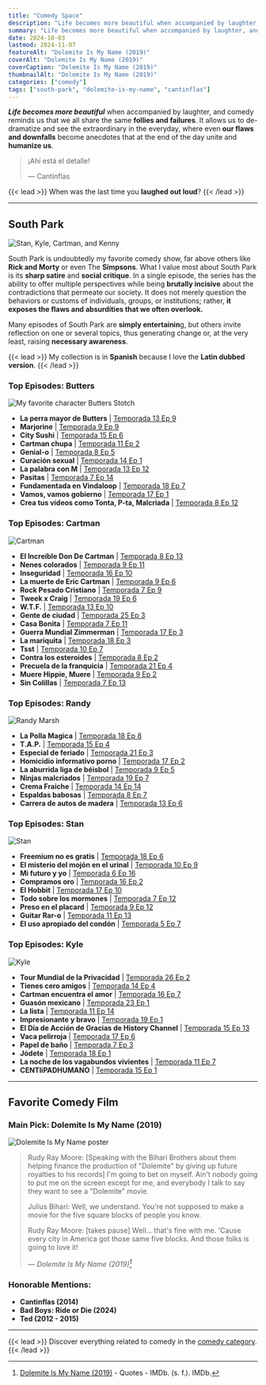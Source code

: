 ```yaml
---
title: "Comedy Space"
description: "Life becomes more beautiful when accompanied by laughter, and comedy reminds us that we all share the same follies and failures. It allows us to de-dramatize and see the extraordinary in the everyday, where even our flaws and downfalls become anecdotes that at the end of the day unite and humanize us."
summary: "Life becomes more beautiful when accompanied by laughter, and comedy reminds us that we all share the same follies and failures. It allows us to de-dramatize and see the extraordinary in the everyday, where even our flaws and downfalls become anecdotes that at the end of the day unite and humanize us."
date: 2024-10-03
lastmod: 2024-11-07
featureAlt: "Dolemite Is My Name (2019)"
coverAlt: "Dolemite Is My Name (2019)"
coverCaption: "Dolemite Is My Name (2019)"
thumbnailAlt: "Dolemite Is My Name (2019)"
categories: ["comedy"]
tags: ["south-park", "dolemite-is-my-name", "cantinflas"]
---
```

***Life becomes more beautiful*** when accompanied by laughter, and comedy reminds us that we all share the same **follies and failures**. It allows us to de-dramatize and see the extraordinary in the everyday, where even **our flaws and downfalls** become anecdotes that at the end of the day unite and **humanize us**.

> ¡Ahí está el detalle!
>
> — Cantinflas

{{< lead >}}
When was the last time you **laughed out loud**?
{{< /lead >}}

---

## South Park

![Stan, Kyle, Cartman, and Kenny](img/south-park.jpg "Stan, Kyle, Cartman, and Kenny")

South Park is undoubtedly my favorite comedy show, far above others like **Rick and Morty** or even The **Simpsons**. What I value most about South Park is its **sharp satire** and **social critique**. In a single episode, the series has the ability to offer multiple perspectives while being **brutally incisive** about the contradictions that permeate our society. It does not merely question the behaviors or customs of individuals, groups, or institutions; rather, **it exposes the flaws and absurdities that we often overlook.**

Many episodes of South Park are **simply entertainin**g, but others invite reflection on one or several topics, thus generating change or, at the very least, raising **necessary awareness**.

{{< lead >}}
My collection is in **Spanish** because I love the **Latin dubbed version**.
{{< /lead >}}

### Top Episodes: Butters

![My favorite character Butters Stotch](img/butters.png "**My favorite character Butters Stotch**")

- **La perra mayor de Butters** | [Temporada 13 Ep 9](https://www.southpark.lat/episodios/mphf21/south-park-la-perra-mayor-de-butters-temporada-13-ep-9)
- **Marjorine** | [Temporada 9 Ep 9](https://www.southpark.lat/episodios/jy6p4p/south-park-marjorine-temporada-9-ep-9) 
- **City Sushi** | [Temporada 15 Ep 6](https://www.southpark.lat/episodios/dhi2tb/south-park-city-sushi-temporada-15-ep-6)
- **Cartman chupa** | [Temporada 11 Ep 2](https://www.southpark.lat/episodios/pomjzh/south-park-cartman-chupa-temporada-11-ep-2)
- **Genial-o** | [Temporada 8 Ep 5](https://www.southpark.lat/episodios/ktqvb2/south-park-genial-o-temporada-8-ep-5)
- **Curación sexual** | [Temporada 14 Ep 1](https://www.southpark.lat/episodios/7k3t00/south-park-curacion-sexual-temporada-14-ep-1)
- **La palabra con M** | [Temporada 13 Ep 12](https://www.southpark.lat/episodios/wpmnpk/south-park-la-palabra-con-m-temporada-13-ep-12)
- **Pasitas** | [Temporada 7 Ep 14](https://www.southpark.lat/episodios/tr6pou/south-park-pasitas-temporada-7-ep-14)
- **Fundamentada en Vindaloop** | [Temporada 18 Ep 7](https://www.southpark.lat/episodios/y3uvvc/south-park-fundamentada-en-vindaloop-temporada-18-ep-7)
- **Vamos, vamos gobierno** | [Temporada 17 Ep 1](https://www.southpark.lat/episodios/8motqv/south-park-vamos-vamos-gobierno-temporada-17-ep-1)
- **Crea tus vídeos como Tonta, P-ta, Malcriada** | [Temporada 8 Ep 12](https://www.southpark.lat/episodios/uixekv/south-park-crea-tus-videos-como-tonta-p-ta-malcriada-temporada-8-ep-12?isRandom=true)

### Top Episodes: Cartman

![Cartman](img/cartman.png "Cartman")

- **El Increíble Don De Cartman** | [Temporada 8 Ep 13](https://www.southpark.lat/episodios/038jht/south-park-el-increible-don-de-cartman-temporada-8-ep-13)
- **Nenes colorados** | [Temporada 9 Ep 11](https://www.southpark.lat/episodios/uvp08l/south-park-nenes-colorados-temporada-9-ep-11)
- **Inseguridad** | [Temporada 16 Ep 10](https://www.southpark.lat/episodios/tyqohz/south-park-inseguridad-temporada-16-ep-10)
- **La muerte de Eric Cartman** | [Temporada 9 Ep 6](https://www.southpark.lat/episodios/a9w7lr/south-park-la-muerte-de-eric-cartman-temporada-9-ep-6)
- **Rock Pesado Cristiano** | [Temporada 7 Ep 9](https://www.southpark.lat/episodios/iccjhj/south-park-rock-pesado-cristiano-temporada-7-ep-9)
- **Tweek x Craig** | [Temporada 19 Ep 6](https://www.southpark.lat/episodios/x4lqr3/south-park-tweek-x-craig-temporada-19-ep-6)
- **W.T.F.** | [Temporada 13 Ep 10](https://www.southpark.lat/episodios/5h5in2/south-park-w-t-f-temporada-13-ep-10)
- **Gente de ciudad** | [Temporada 25 Ep 3](https://www.southpark.lat/episodios/pnkrck/south-park-gente-de-ciudad-temporada-25-ep-3)
- **Casa Bonita** | [Temporada 7 Ep 11](https://www.southpark.lat/episodios/me0b40/south-park-casa-bonita-temporada-7-ep-11)
- **Guerra Mundial Zimmerman** | [Temporada 17 Ep 3](https://www.southpark.lat/episodios/mbk94a/south-park-guerra-mundial-zimmerman-temporada-17-ep-3) 
- **La mariquita** | [Temporada 18 Ep 3](https://www.southpark.lat/episodios/2opbg6/south-park-la-mariquita-temporada-18-ep-3)
- **Tsst** | [Temporada 10 Ep 7](https://www.southpark.lat/episodios/h7679l/south-park-tsst-temporada-10-ep-7) 
- **Contra los esteroides** | [Temporada 8 Ep 2](https://www.southpark.lat/episodios/5nhida/south-park-contra-los-esteroides-temporada-8-ep-2) 
- **Precuela de la franquicia** | [Temporada 21 Ep 4](https://www.southpark.lat/episodios/5tj3ff/south-park-precuela-de-la-franquicia-temporada-21-ep-4)
- **Muere Hippie, Muere** | [Temporada 9 Ep 2](https://www.southpark.lat/episodios/xahxl6/south-park-muere-hippie-muere-temporada-9-ep-2)
- **Sin Colillas** | [Temporada 7 Ep 13](https://www.southpark.lat/episodios/u9u3rq/south-park-sin-colillas-temporada-7-ep-13)

### Top Episodes: Randy

![Randy Marsh](img/randy.jpg "Randy Marsh")

- **La Polla Magica** | [Temporada 18 Ep 8](https://www.southpark.lat/episodios/p9i8uw/south-park-la-polla-magica-temporada-18-ep-8)
- **T.A.P.** | [Temporada 15 Ep 4](https://www.southpark.lat/episodios/axbak0/south-park-t-a-p-temporada-15-ep-4)
- **Especial de feriado** | [Temporada 21 Ep 3](https://www.southpark.lat/episodios/hswgo6/south-park-especial-de-feriado-temporada-21-ep-3)
- **Homicidio informativo porno** | [Temporada 17 Ep 2](https://www.southpark.lat/episodios/4sa1hk/south-park-homicidio-informativo-porno-temporada-17-ep-2)
- **La aburrida liga de béisbol** | [Temporada 9 Ep 5](https://www.southpark.lat/episodios/6q8det/south-park-la-aburrida-liga-de-beisbol-temporada-9-ep-5)
- **Ninjas malcriados** | [Temporada 19 Ep 7](https://www.southpark.lat/episodios/pxhhxe/south-park-ninjas-malcriados-temporada-19-ep-7)
- **Crema Fraiche** | [Temporada 14 Ep 14](https://www.southpark.lat/episodios/dsbhg9/south-park-crema-fraiche-temporada-14-ep-14)
- **Espaldas babosas** | [Temporada 8 Ep 7](https://www.southpark.lat/episodios/n6dj9t/south-park-espaldas-babosas-temporada-8-ep-7)
- **Carrera de autos de madera** | [Temporada 13 Ep 6](https://www.southpark.lat/episodios/oki0th/south-park-carrera-de-autos-de-madera-temporada-13-ep-6)

### Top Episodes: Stan

![Stan](img/stan.png "Stan")

- **Freemium no es gratis** | [Temporada 18 Ep 6](https://www.southpark.lat/episodios/jy5lbq/south-park-freemium-no-es-gratis-temporada-18-ep-6)
- **El misterio del mojón en el urinal** | [Temporada 10 Ep 9](https://www.southpark.lat/episodios/bvihkk/south-park-el-misterio-del-mojon-en-el-urinal-temporada-10-ep-9)
- **Mi futuro y yo** | [Temporada 6 Ep 16](https://www.southpark.lat/episodios/xfaqzg/south-park-mi-futuro-y-yo-temporada-6-ep-16)
- **Compramos oro** | [Temporada 16 Ep 2](https://www.southpark.lat/episodios/by1nbe/south-park-compramos-oro-temporada-16-ep-2)
- **El Hobbit** | [Temporada 17 Ep 10](https://www.southpark.lat/episodios/pp7udu/south-park-el-hobbit-temporada-17-ep-10)
- **Todo sobre los mormones** | [Temporada 7 Ep 12](https://www.southpark.lat/episodios/rl7pjr/south-park-todo-sobre-los-mormones-temporada-7-ep-12)
- **Preso en el placard** | [Temporada 9 Ep 12](https://www.southpark.lat/episodios/a3esfi/south-park-preso-en-el-placard-temporada-9-ep-12)
- **Guitar Rar-o** | [Temporada 11 Ep 13](https://www.southpark.lat/episodios/xv5ktr/south-park-guitar-rar-o-temporada-11-ep-13)
- **El uso apropiado del condón** | [Temporada 5 Ep 7](https://www.southpark.lat/episodios/t746u2/south-park-el-uso-apropiado-del-condon-temporada-5-ep-7)

### Top Episodes: Kyle

![Kyle](img/kyle.png "Kyle")

- **Tour Mundial de la Privacidad** | [Temporada 26 Ep 2](https://www.southpark.lat/episodios/3ne660/south-park-tour-mundial-de-la-privacidad-temporada-26-ep-2)
- **Tienes cero amigos** | [Temporada 14 Ep 4](https://www.southpark.lat/episodios/1hc2pe/south-park-tienes-cero-amigos-temporada-14-ep-4)
- **Cartman encuentra el amor** | [Temporada 16 Ep 7](https://www.southpark.lat/episodios/iyw8ps/south-park-cartman-encuentra-el-amor-temporada-16-ep-7)
- **Guasón mexicano** | [Temporada 23 Ep 1](https://www.southpark.lat/episodios/fi4nmu/south-park-guason-mexicano-temporada-23-ep-1)
- **La lista** | [Temporada 11 Ep 14](https://www.southpark.lat/episodios/5uz0vg/south-park-la-lista-temporada-11-ep-14)
- **Impresionante y bravo** | [Temporada 19 Ep 1](https://www.southpark.lat/episodios/h4o269/south-park-impresionante-y-bravo-temporada-19-ep-1)
- **El Día de Acción de Gracias de History Channel** | [Temporada 15 Ep 13](https://www.southpark.lat/episodios/ex6roo/south-park-el-dia-de-accion-de-gracias-de-history-channel-temporada-15-ep-13)
- **Vaca pelirroja** | [Temporada 17 Ep 6](https://www.southpark.lat/episodios/1uyt33/south-park-vaca-pelirroja-temporada-17-ep-6)
- **Papel de baño** | [Temporada 7 Ep 3](https://www.southpark.lat/episodios/lfnim5/south-park-papel-de-bano-temporada-7-ep-3)
- **Jódete** | [Temporada 18 Ep 1](https://www.southpark.lat/episodios/q743k3/south-park-jodete-temporada-18-ep-1)
- **La noche de los vagabundos vivientes** | [Temporada 11 Ep 7](https://www.southpark.lat/episodios/jp51b1/south-park-la-noche-de-los-vagabundos-vivientes-temporada-11-ep-7)
- **CENTIiPADHUMANO** | [Temporada 15 Ep 1](https://www.southpark.lat/episodios/j6a6zs/south-park-centiipadhumano-temporada-15-ep-1)

---

## Favorite Comedy Film

### Main Pick: Dolemite Is My Name (2019)

![Dolemite Is My Name poster](img/dolemite-is-my-name.jpg "[Dolemite Is My Name (2019). IMDb](https://www.imdb.com/title/tt8526872/)")

> Rudy Ray Moore: [Speaking with the Bihari Brothers about them helping finance the production of "Dolemite" by giving up future royalties to his records] I'm going to bet on myself. Ain't nobody going to put me on the screen except for me, and everybody I talk to say they want to see a "Dolemite" movie.
>
> Julius Bihari: Well, we understand. You're not supposed to make a movie for the five square blocks of people you know.
>
> Rudy Ray Moore: [takes pause] Well... that's fine with me. 'Cause every city in America got those same five blocks. And those folks is going to love it!
>
> — <cite>Dolemite Is My Name (2019)[^1]</cite>

[^1]: [Dolemite Is My Name (2019)](https://www.imdb.com/title/tt8526872/quotes/) - Quotes - IMDb. (s. f.). IMDb.

### Honorable Mentions:
- **Cantinflas (2014)**
- **Bad Boys: Ride or Die (2024)**
- **Ted (2012 - 2015)**

---

{{< lead >}}
Discover everything related to comedy in the [comedy category](/categories/comedy/).
{{< /lead >}}